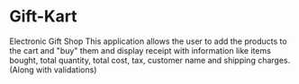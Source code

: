 # Gift-Kart
Electronic Gift Shop
This application allows the user to add the products to the cart and "buy" them and display receipt with information like items bought, total quantity, total cost, tax, customer name and shipping charges. (Along with validations)
